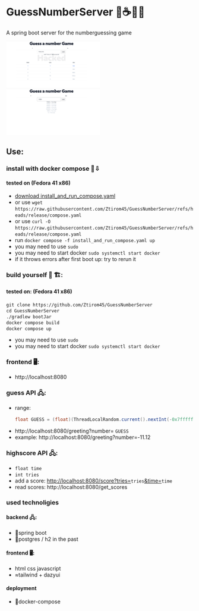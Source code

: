 # GuessNumberServer 🐋☕🍃🐘
A spring boot server for the numberguessing game

<p float="left">
  <img src="https://github.com/Ztirom45/GuessNumberServer/blob/main/rsc/1.png" width="50%" />
  <img src="https://github.com/Ztirom45/GuessNumberServer/blob/main/rsc/2.png" width="50%" />
</p>


## Use:
### install with docker compose 🐋⇩
#### tested on (Fedora 41 x86)
- [download install_and_run_compose.yaml](https://raw.githubusercontent.com/Ztirom45/GuessNumberServer/refs/heads/release/compose.yaml)
- or use `wget https://raw.githubusercontent.com/Ztirom45/GuessNumberServer/refs/heads/release/compose.yaml`
- or use `curl -O https://raw.githubusercontent.com/Ztirom45/GuessNumberServer/refs/heads/release/compose.yaml`
- run `docker compose -f install_and_run_compose.yaml up`
- you may need to use `sudo`
- you may need to start docker `sudo systemctl start docker`
- if it throws errors after first boot up: try to rerun it

### build yourself 🐋 🏗:
#### tested on: (Fedora 41 x86)
```
git clone https://github.com/Ztirom45/GuessNumberServer
cd GuessNumberServer
./gradlew bootJar
docker compose build
docker compose up
```
- you may need to use `sudo`
- you may need to start docker `sudo systemctl start docker`



### frontend 🖥️:
- http://localhost:8080

### guess API 🖧: 
- range: 
    ```java
    float GUESS = (float)(ThreadLocalRandom.current().nextInt(-0x7fffffff,0x7fffffff))/10000.f;
    ```
- http://localhost:8080/greeting?number= `GUESS`
- example: http://localhost:8080/greeting?number=-11.12
### highscore API 🖧:
- `float time`
- `int tries`
- add a score: [http://localhost:8080/score?tries=](_)`tries`[&time=](_)`time`
- read scores: http://localhost:8080/get_scores

### used technoligies
#### backend 🖧:
- 🍃spring boot
- 🐘postgres / h2 in the past
#### frontend 🖥️:
- html css javascript
- ≈tailwind + dazyui
#### deployment
- 🐋docker-compose
